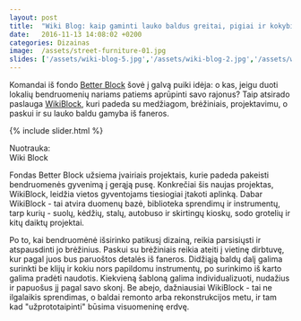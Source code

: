 ```yaml
---
layout: post
title:  "Wiki Blog: kaip gaminti lauko baldus greitai, pigiai ir kokybiškai"
date:   2016-11-13 14:08:02 +0200
categories: Dizainas
image:  /assets/street-furniture-01.jpg
slides: ['/assets/wiki-blog-5.jpg','/assets/wiki-blog-2.jpg','/assets/wiki-blog-3.jpg','/assets/wiki-blog-4.jpg']
---
```


<p>Komandai iš fondo <a href="http://betterblock.org/" target="_blank">Better Block</a> šovė į galvą puiki idėja: o kas, jeigu duoti lokalių bendruomenių nariams patiems aprūpinti savo rajonus? Taip atsirado paslauga <a href="http://betterblock.org/wikiblock/" target="_blank">WikiBlock</a>, kuri padeda su medžiagom, brėžiniais, projektavimu, o paskui ir  su lauko baldu gamyba iš faneros.</p>

{% include slider.html %}

<div class="lighter smaller" style="margin:12px 0;">Nuotrauka: <br />
Wiki Block
</div>

<p> Fondas Better Block užsiema įvairiais projektais, kurie padeda pakeisti bendruomenės gyvenimą į gerąją pusę. Konkrečiai šis naujas projektas, WikiBlock, leidžia vietos gyventojams tiesiogiai įtakoti aplinką. Dabar WikiBlock - tai atvira duomenų bazė, biblioteka sprendimų ir instrumentų, tarp kurių - suolų, kėdžių, stalų, autobuso ir skirtingų kioskų, sodo grotelių ir kitų daiktų projektai.</p>

<p> Po to, kai bendruomėnė išsirinko patikusį dizainą, reikia parsisiųsti ir atspausdinti jo brėžinius. Paskui su brėžiniais reikia ateiti į vietinę dirbtuvę, kur pagal juos bus paruoštos detalės iš faneros. Didžiąją baldų dalį galima surinkti be klijų ir kokiu nors papildomu instrumentų, po surinkimo iš karto galima pradėti naudotis. Kiekvieną šabloną galima individualizuoti, nudažius ir papuošus jį pagal savo skonį. Be abejo, dažniausiai WikiBlock - tai ne ilgalaikis sprendimas, o baldai remonto arba rekonstrukcijos metu, ir tam kad "užprototaipinti" būsima visuomeninę erdvę.</p>
